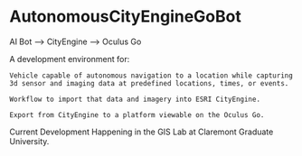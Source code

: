 # AutonomousCityEngineGoBot
  AI Bot --> CityEngine --> Oculus Go  


A development environment for:

    Vehicle capable of autonomous navigation to a location while capturing 
    3d sensor and imaging data at predefined locations, times, or events.

    Workflow to import that data and imagery into ESRI CityEngine.

    Export from CityEngine to a platform viewable on the Oculus Go.


Current Development Happening in the GIS Lab at Claremont Graduate University.
